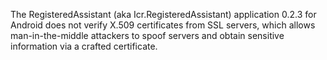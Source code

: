 The RegisteredAssistant (aka Icr.RegisteredAssistant) application 0.2.3 for Android does not verify X.509 certificates from SSL servers, which allows man-in-the-middle attackers to spoof servers and obtain sensitive information via a crafted certificate.